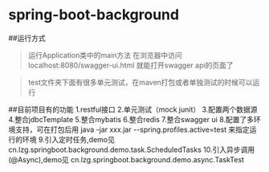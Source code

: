 # spring-boot-background

##运行方式
>运行Application类中的main方法
在浏览器中访问
localhost:8080/swagger-ui.html
就能打开swagger api的页面了

>test文件夹下面有很多单元测试，在maven打包或者单独测试的时候可以运行


##目前项目有的功能
	1.restful接口
	2.单元测试（mock junit）
	3.配置两个数据源
	4.整合jdbcTemplate
	5.整合mybatis
	6.整合redis
	7.整合swagger ui
	8.配置了多环境支持，可在打包后用 java -jar xxx.jar --spring.profiles.active=test 来指定运行的环境
	9.引入定时任务,demo见 cn.lzg.springboot.background.demo.task.ScheduledTasks
	10.引入异步调用(@Async),demo见 cn.lzg.springboot.background.demo.async.TaskTest
